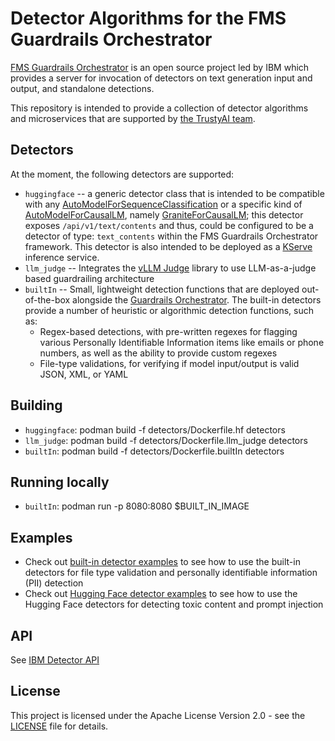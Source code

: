 # Detector Algorithms for the FMS Guardrails Orchestrator

[FMS Guardrails Orchestrator](https://github.com/foundation-model-stack/fms-guardrails-orchestrator) is an open source project led by IBM which provides a server for invocation of detectors on text generation input and output, and standalone detections. 

This repository is intended to provide a collection of detector algorithms and microservices that are supported by [the TrustyAI team](https://github.com/trustyai-explainability).

## Detectors

At the moment, the following detectors are supported:

- `huggingface` -- a generic detector class that is intended to be compatible with any [AutoModelForSequenceClassification](https://huggingface.co/docs/transformers/en/model_doc/auto#transformers.AutoModelForSequenceClassification) or a specific kind of [AutoModelForCausalLM](https://huggingface.co/docs/transformers/en/model_doc/auto#transformers.AutoModelForCausalLM), namely [GraniteForCausalLM](https://github.com/ibm-granite/granite-guardian); this detector exposes `/api/v1/text/contents` and thus, could be configured to be a detector of type: `text_contents` within the FMS Guardrails Orchestrator framework. This detector is also intended to be deployed as a [KServe](https://github.com/kserve/kserve) inference service. 
- `llm_judge` -- Integrates the [vLLM Judge](https://github.com/trustyai-explainability/vllm_judge) library to use LLM-as-a-judge based guardrailing architecture
- `builtIn` -- Small, lightweight detection functions that are deployed out-of-the-box alongside the [Guardrails Orchestrator](https://github.com/foundation-model-stack/fms-guardrails-orchestrator). The built-in detectors provide a number of heuristic or algorithmic detection functions, such as:
  - Regex-based detections, with pre-written regexes for flagging various Personally Identifiable Information items like emails or phone numbers, as well as the ability to provide custom regexes
  - File-type validations, for verifying if model input/output is valid JSON, XML, or YAML


## Building

* `huggingface`: podman build -f detectors/Dockerfile.hf detectors
* `llm_judge`: podman build -f detectors/Dockerfile.llm_judge detectors
* `builtIn`: podman build -f detectors/Dockerfile.builtIn detectors

## Running locally
* `builtIn`: podman run -p 8080:8080 $BUILT_IN_IMAGE

## Examples

- Check out [built-in detector examples](docs/builtin_examples.md) to see how to use the built-in detectors for file type validation and personally identifiable information (PII) detection
- Check out [Hugging Face detector examples](docs/hf_examples.md) to see how to use the Hugging Face detectors for detecting toxic content and prompt injection 

## API
See [IBM Detector API](https://foundation-model-stack.github.io/fms-guardrails-orchestrator/?urls.primaryName=Detector+API)

## License

This project is licensed under the Apache License Version 2.0 - see the [LICENSE](./LICENSE) file for details.

